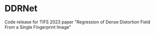 # DDRNet
Code release for TIFS 2023 paper "Regression of Dense Distortion Field From a Single Fingerprint Image"

